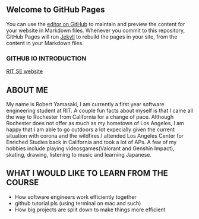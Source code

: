 ## Welcome to GitHub Pages
You can use the [editor on GitHub](https://github.com/rhy2781/pagestest/edit/gh-pages/index.md) to maintain and preview the content for your website in Markdown files.
Whenever you commit to this repository, GitHub Pages will run [Jekyll](https://jekyllrb.com/) to rebuild the pages in your site, from the content in your Markdown files. 



### GITHUB IO INTRODUCTION
[RIT SE website](https://www.rit.edu/computing/department-software-engineering)

## ABOUT ME
My name is Robert Yamasaki, I am currently a first year software engineering student at RIT. A couple fun facts about myself is that I came all the way to Rochester from California for a change of pace. Although Rochester does not offer as much as my hometown of Los Angeles, I am happy that I am able to go outdoors a lot expecially given the current situation with corona and the wildfires.I attended Los Angeles Center for Enriched Studies back in California and took a lot of APs. A few of my hobbies include playing videosgames(Valorant and Genshin Impact), skating, drawing, listening to music and learning Japanese.

## WHAT I WOULD LIKE TO LEARN FROM THE COURSE
- How software engineers work efficiently together
- github tutorial pls (using terminal on mac and such)
- How big projects are split down to make things more efficient
